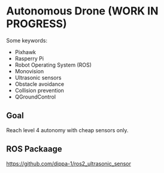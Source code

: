 # Autonomous Drone (WORK IN PROGRESS)
Some keywords:
- Pixhawk
- Rasperry Pi
- Robot Operating System (ROS)
- Monovision
- Ultrasonic sensors
- Obstacle avoidance
- Collision prevention
- QGroundControl

## Goal
Reach level 4 autonomy with cheap sensors only.

## ROS Packaage
https://github.com/dippa-1/ros2_ultrasonic_sensor
